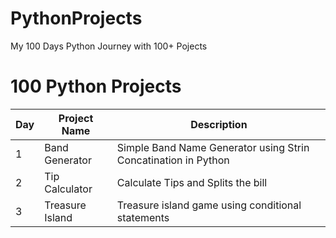 # PythonProjects

My 100 Days Python Journey with 100+ Pojects

# 100 Python Projects

| Day | Project Name       | Description                                                    |
|-----|--------------------|----------------------------------------------------------------|
| 1   | Band Generator     | Simple Band Name Generator using Strin Concatination in Python |
| 2   | Tip Calculator     | Calculate Tips and Splits the bill                             |
| 3   | Treasure Island    | Treasure island game using conditional statements              |
